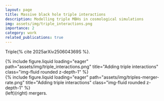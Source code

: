 ```yaml
---
layout: page
title: Massive black hole triple interactions
description: Modelling triple MBHs in cosmological simulations
img: assets/img/triple_interactions.png
importance: 2
category: work
related_publications: true
---
```



Triple{% cite 2025arXiv250604369S %}.

<div class="row">
    <div class="col-sm mt-5 mt-md-3">
        {% include figure.liquid loading="eager" path="assets/img/triple_interactions.png" title="Adding triple interactions" class="img-fluid rounded z-depth-1" %}
    </div>
    <div class="col-sm mt-3 mt-md-0">
        {% include figure.liquid loading="eager" path="assets/img/triples-merger-rate.png" title="Adding triple interactions" class="img-fluid rounded z-depth-1" %}
    </div>
</div>
<div class="caption">
    (left)(right) mergers.
</div>